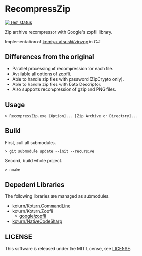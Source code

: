 RecompressZip
=============

[![Test status](https://ci.appveyor.com/api/projects/status/x1jhkjn2phi3gh5e/branch/main?svg=true)](https://ci.appveyor.com/project/koturn/recompresszip/branch/main "AppVeyor | koturn/RecompressPng")

Zip archive recompressor with Google's zopfli library.

Implementation of [komiya-atsushi/zipzop](https://github.com/komiya-atsushi/zipzop "komiya-atsushi/zipzop") in C#.


## Differences from the original

- Parallel processing of recompression for each file.
- Available all options of zopfli.
- Able to handle zip files with password (ZipCrypto only).
- Able to handle zip files with Data Descriptor.
- Also supports recompression of gzip and PNG files.


## Usage

```shell
> RecompressZip.exe [Option]... [Zip Archive or Directory]...
```


## Build

First, pull all submodules.

```shell
> git submodule update --init --recursive
```

Second, build whole project.

```shell
> nmake
```

## Depedent Libraries

The following libraries are managed as submodules.

- [koturn/Koturn.CommandLine](https://github.com/koturn/Koturn.CommandLine "koturn/Koturn.CommandLine")
- [koturn/Koturn.Zopfli](https://github.com/koturn/NativeCodeSharp "koturn/Koturn.Zopfli")
    - [google/zopfli](https://github.com/google/zopfli "google/zopfli")
- [koturn/NativeCodeSharp](https://github.com/koturn/NativeCodeSharp "koturn/NativeCodeSharp")


## LICENSE

This software is released under the MIT License, see [LICENSE](LICENSE "LICENSE").
